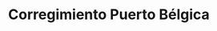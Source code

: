 ---
title: Corregimiento Puerto Bélgica
nombre_comunidad: Corregimiento Puerto Bélgica
municipio: Cáceres
departamento: Antioquia
descripcion: >-
  Corregimiento ubicado a 20 minutos del casco urbano del municipio de Cáceres,
  sobre la vía a la Costa atlántica.

  Es una comunidad multicultural conformada por población indígena,
  afrodescendiente y campesina. Es una comunidad que mantiene prácticas
  comunitarias que los integran, pero con la claridad que la comunidad indígena
  realiza sus actividades propias de su cosmogonía.

  Hay vínculos vecinales importantes que les ha permitido gestionar proyectos y
  conformar asociaciones.
num_personas: 1494
num_familias: 430
min_distancia_casco_urbano: 20
km_distancia_casco_urbano: 15
vias_acceso: >-
  Se encuentra a 15  Km del casco urbano, la vía es la Costa Atlántica. Con
  frecuencia se presentan derrumbes y paros. Esta vía tiene un alto nivel de
  accidentalidad.
infraestructura_comunitaria:
  - |-
    * Institución educativa de preescolar a 11 grado.
    * Ludoteca: Apoyada por el CICR
    * Iglesia Casa Cural
    * Puesto de salud con enfermera permanente
    * Cancha de futbol
    * Casa del adulto mayor
    * Polideportivo
    *Escuela del saber indígena
notas_infraestructura_comunitaria: null
liderazgo_comunidad:
  - >-
    Es una comunidad con liderazgos importantes.

    Liderazgo de mujeres: se identificaron mujeres de la comunidad que trabajan
    o han realizado acciones para fortalecer el bienestar comunitario
  - |2-
     es el caso de expresidentas de la JAC de los barrios y la actual líder encargada de la Casa del adulto mayor. También en este rol esta la Cacica del resguardo indígena y la presidenta del concejo comunitario.
    Existen liderazgos masculinos como el presidente de JAC
  - >2-
     secretarios y sabios del resguardo indígena.
    Con respecto a los jóvenes existe un líder comunitario encargado del trabajo
    con esta población.
inclusion_diversidad_genero: >-
  Población multicultural donde se evidencian relaciones interétnicas. En el
  mismo territorio confluye población afrodescendiente, población indígena Zenú
  y población campesina.

  Se evidencia una población joven activa organizada y con capacidad de
  autogestión.

  Las mujeres se destacan por agruparse en asociaciones productivas y que van en
  línea de la seguridad alimentaria y el cuidado del territorio.
comentarios_conectividad: null
punto_SOLE: Casa del Adulto Mayor
comentarios_punto_SOLE:
  - >-
    https://padlet.com/puertobelgicacomunidad/sole-comunidad-de-puerto-b-lgica-xtmive0pkmgiea7w
ppales_actividades_economicas_vocacion_productiva:
  - Su economía está basada en la agricultura
  - ' ganadería'
  - ' minería'
  - ' espacies menores (avicultura) y pscicultura.'
comentarios_ppales_actividades_economicas_vocacion_productiva: null
comunidad_sostenible_uso_suelo: null
org_con_proyeccion: []
servicios_publicos_comunidades_focalizadas: []
comunidades_focalizadas_educacion_infraestructura_educativa: []
comunidades_focalizadas_practicas_organizativas: []
conectividad_minima: Regular
iniciativas_priorizadas:
  - Organización Agropecuaria La Esperanza " AALE" - avicultura
org_focalizada: []
riesgo: null
otros_programas_USAID:
  - Programa Jovenes resilientes ACDIVOCA
alianzas_colaboradores:
  - >-
    * Programa Jóvenes resilientes: Proyecto juvenil del fondo Sosteniendo la
    Cultura

    * Biblioteca itinerante
posibilidad_iniciativas_conjuntas_aliados_2: []
actividades_ocio:
  - Torneos de futbol
  - ' fiestas patronales Perpetuó Socorro'
  - ' Virgen del Carmen'
  - ' San Isidro'
  - ' fiesta popular: Herencia paisa.'
medios_comunicacion_narrativas_locales:
  - Cáceres Stereo
  - " Radio \t\n\nRed de comunicaciones Bajo Cauca- \nSemillero El Jardín\n"
num_visitas_realizadas: null
num_diagnosticos_rurales_participativos_realizados: null
infraestructura_salud_atencion_psicosocial:
  - >-
    El corregimiento cuenta con un centro de salud que tiene enfermera
    permanente y brinda servicios primarios en salud.

    Los habitantes tienen como ruta de atención primero asistir a los servicios
    de consulta externa del hospital de Cáceres para ser evaluados y remitidos a
    los especialistas requeridos. Luego de la remisión a los pacientes se les
    asignan citas en las ciudades de Medellín y Montería.

    En el momento no hay programas o acciones enfocadas a la atención
    psicosocial.
notas_infraestructura_salud_atencion_psicosocial: null
num_visitas_predio: null
url: /reportes/corregimiento-puerto-belgica
layout: comunidad
download_file: /reportes/corregimiento-puerto-belgica.pdf

---